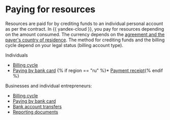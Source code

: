 # Paying for resources

Resources are paid for by crediting funds to an individual personal account as per the contract. In {{ yandex-cloud }}, you pay for resources depending on the amount consumed. The currency depends on the [agreement and the payer's country of residence](currency.md). The method for crediting funds and the billing cycle depend on your legal status (billing account type).

Individuals 
* [Billing cycle](billing-cycle-individual.md)
* [Paying by bank card](payment-methods-individual.md)
   {% if region == "ru" %}* [Payment receipt](../concepts/individual-bill.md){% endif %}

Businesses and individual entrepreneurs:
* [Billing cycle](billing-cycle-business.md)
* [Paying by bank card](payment-methods-card-business.md)
* [Bank account transfers](payment-methods-business.md)
* [Reporting documents](documents.md)


